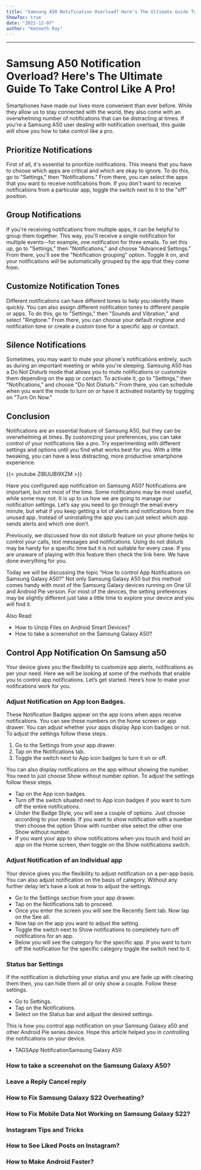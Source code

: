 ```yaml
---
title: "Samsung A50 Notification Overload? Here's The Ultimate Guide To Take Control Like A Pro!"
ShowToc: true 
date: "2022-12-07"
author: "Kenneth Ray"
---
```

*****
# Samsung A50 Notification Overload? Here's The Ultimate Guide To Take Control Like A Pro!

Smartphones have made our lives more convenient than ever before. While they allow us to stay connected with the world, they also come with an overwhelming number of notifications that can be distracting at times. If you're a Samsung A50 user dealing with notification overload, this guide will show you how to take control like a pro.

## Prioritize Notifications

First of all, it's essential to prioritize notifications. This means that you have to choose which apps are critical and which are okay to ignore. To do this, go to "Settings," then "Notifications." From there, you can select the apps that you want to receive notifications from. If you don't want to receive notifications from a particular app, toggle the switch next to it to the "off" position.

## Group Notifications

If you're receiving notifications from multiple apps, it can be helpful to group them together. This way, you'll receive a single notification for multiple events--for example, one notification for three emails. To set this up, go to "Settings," then "Notifications," and choose "Advanced Settings." From there, you'll see the "Notification grouping" option. Toggle it on, and your notifications will be automatically grouped by the app that they come from.

## Customize Notification Tones

Different notifications can have different tones to help you identify them quickly. You can also assign different notification tones to different people or apps. To do this, go to "Settings," then "Sounds and Vibration," and select "Ringtone." From there, you can choose your default ringtone and notification tone or create a custom tone for a specific app or contact.

## Silence Notifications

Sometimes, you may want to mute your phone's notifications entirely, such as during an important meeting or while you're sleeping. Samsung A50 has a Do Not Disturb mode that allows you to mute notifications or customize them depending on the app or contact. To activate it, go to "Settings," then "Notifications," and choose "Do Not Disturb." From there, you can schedule when you want the mode to turn on or have it activated instantly by toggling on "Turn On Now."

## Conclusion

Notifications are an essential feature of Samsung A50, but they can be overwhelming at times. By customizing your preferences, you can take control of your notifications like a pro. Try experimenting with different settings and options until you find what works best for you. With a little tweaking, you can have a less distracting, more productive smartphone experience.

{{< youtube ZlBUUBI9XZM >}} 



Have you configured app notification on Samsung A50? Notifications are important, but not most of the time. Some notifications may be most useful, while some may not. It is up to us how we are going to manage our notification settings. Let’s say you need to go through the email every minute, but what if you keep getting a lot of alerts and notifications from the unused app. Instead of uninstalling the app you can just select which app sends alerts and which one don’t.
 
Previously, we discussed how do not disturb feature on your phone helps to control your calls, text messages and notifications. Using do not disturb may be handy for a specific time but it is not suitable for every case. If you are unaware of playing with this feature then check the link here. We have done everything for you.
 
Today we will be discussing the topic “How to control App Notifications on Samsung Galaxy A50?” Not only Samsung Galaxy A50 but this method comes handy with most of the Samsung Galaxy devices running on One UI and Android Pie version. For most of the devices, the setting preferences may be slightly different just take a little time to explore your device and you will find it.
 
Also Read:
 
- How to Unzip Files on Android Smart Devices?
 - How to take a screenshot on the Samsung Galaxy A50?

 
## Control App Notification On Samsung a50
 
Your device gives you the flexibility to customize app alerts, notifications as per your need. Here we will be looking at some of the methods that enable you to control app notifications. Let’s get started. Here’s how to make your notifications work for you.
 
### Adjust Notification on App Icon Badges.
 
These Notification Badges appear on the app icons when apps receive notifications. You can see these numbers on the home screen or app drawer. You can adjust whether your apps display App icon badges or not. To adjust the settings follow these steps.
1. Go to the Settings from your app drawer.
2. Tap on the Notifications tab.
3. Toggle the switch next to App icon badges to turn it on or off.
 

You can also display notifications on the app without showing the number. You need to just choose Show without number option. To adjust the settings follow these steps.
 
- Tap on the App icon badges.
 - Turn off the switch situated next to App icon badges if you want to turn off the entire notifications.
 - Under the Badge Style, you will see a couple of options. Just choose according to your needs. If you want to show notification with a number then choose the option Show with number else select the other one Show without number.
 - If you want your app to show notifications when you touch and hold an app on the Home screen, then toggle on the Show notifications switch.

 

 
### Adjust Notification of an Individual app
 
Your device gives you the flexibility to adjust notification on a per-app basis. You can also adjust notification on the basis of category. Without any further delay let’s have a look at how to adjust the settings.
 
- Go to the Settings section from your app drawer.
 - Tap on the Notifications tab to proceed.
 - Once you enter the screen you will see the Recently Sent tab. Now tap on the See all.
 - Now tap on the app you want to adjust the setting.
 - Toggle the switch next to Show notifications to completely turn off notifications for an app.
 - Below you will see the category for the specific app. If you want to turn off the notification for the specific category toggle the switch next to it.

 
### Status bar Settings
 
If the notification is disturbing your status and you are fade up with clearing them then, you can hide them all or only show a couple. Follow these settings.
 
- Go to Settings.
 - Tap on the Notifications.
 - Select on the Status bar and adjust the desired settings.

 
This is how you control app notification on your Samsung Galaxy a50 and other Android Pie series device. Hope this article helped you in controlling the notifications on your device.
 
- TAGSApp NotificationSamsung Galaxy A50

 
### How to take a screenshot on the Samsung Galaxy A50?
 
### Leave a Reply Cancel reply

 
### How to Fix Samsung Galaxy S22 Overheating?
 
### How to Fix Mobile Data Not Working on Samsung Galaxy S22?
 
### Instagram Tips and Tricks
 
### How to See Liked Posts on Instagram?
 
### How to Make Android Faster?




